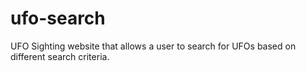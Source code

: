 # ufo-search

UFO Sighting website that allows a user to search for UFOs based on different search criteria. 
